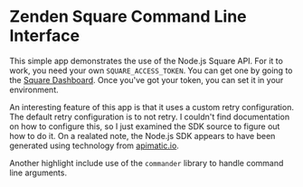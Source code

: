 # Zenden Square Command Line Interface

This simple app demonstrates the use of the Node.js Square API.  For it to work, you need your own `SQUARE_ACCESS_TOKEN`.  You can get one by going to the [Square Dashboard](https://connect.squareup.com/dashboard/).  Once you've got your token, you can set it in your environment.

An interesting feature of this app is that it uses a custom retry configuration.  The default retry configuration is to not retry.  I couldn't find documentation on how to configure this, so I just examined the SDK source to figure out how to do it.  On a realated note, the Node.js SDK appears to have been generated using technology from [apimatic.io](https://www.apimatic.io).

Another highlight include use of the `commander` library to handle command line arguments.

